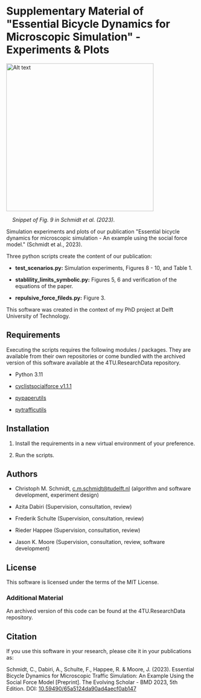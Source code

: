 Supplementary Material of "Essential Bicycle Dynamics for Microscopic Simulation" - Experiments & Plots
==============================

<img title="a title" src="file:///U:/PhDConnectedVRU/Publications/P2_BicycleDynamics_BMD2023/experiments/figures/example/test-scenarios_encroachemnt-subfig.png" alt="Alt text" width="390">

    *Snippet of Fig. 9 in Schmidt et al. (2023).*

Simulation experiments and plots of our publication "Essential bicycle dynamics for microscopic simulation - An example using the social force model." (Schmidt et al., 2023). 

Three python scripts create the content of our publication:

- **test_scenarios.py:** Simulation experiments, Figures 8 - 10, and Table 1.

- **stablility_limits_symbolic.py:** Figures 5, 6 and verification of the equations of the paper. 

- **repulsive_force_fileds.py:** Figure 3.

This software was created in the context of my PhD project at Delft University of Technology. 

## Requirements

Executing the scripts requires the following modules / packages. They are available from their own repositories or come bundled with the archived version of this software available at the 4TU.ResearchData repository.

- Python 3.11

- [cyclistsocialforce v1.1.1](https://github.com/chrismo-schmidt/cyclistsocialforce/releases/tag/v1.1.1-bmd2023proceedingspaper-review)

- [pypaperutils](https://github.com/chrismo-schmidt/pypaperutils.git)

- [pytrafficutils](https://github.com/chrismo-schmidt/pytrafficutils.git)

## Installation

1. Install the requirements in a new virtual environment of your preference. 

2. Run the scripts. 

## Authors

- Christoph M. Schmidt, c.m.schmidt@tudelft.nl (algorithm and software development, experiment design)

- Azita Dabiri (Supervision, consultation, review)

- Frederik Schulte (Supervision, consultation, review)

- Rieder Happee (Supervision, consultation, review)

- Jason K. Moore (Supervision, consultation, review, software development)

License
--------------------

This software is licensed under the terms of the MIT License.

### Additional Material

An archived version of this code can be found at the 4TU.ResearchData repository.

## Citation

If you use this software in your research, please cite it in your publications as:

Schmidt, C., Dabiri, A., Schulte, F., Happee, R. & Moore, J. (2023). Essential Bicycle Dynamics for Microscopic Traffic Simulation: An Example Using the Social Force Model [Preprint]. The Evolving Scholar - BMD 2023, 5th Edition. DOI: [10.59490/65a5124da90ad4aecf0ab147](https://doi.org/10.59490/65a5124da90ad4aecf0ab147)
